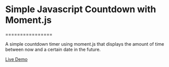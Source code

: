# Simple Javascript Countdown with Moment.js
================

A simple countdown timer using moment.js that displays the amount of time between now and a certain date in the future.

[Live Demo](http://3birdnest.com/)